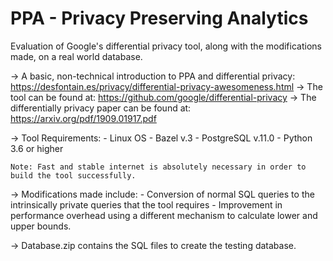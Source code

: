 # PPA - Privacy Preserving Analytics
Evaluation of Google's differential privacy tool, along with the modifications made, on a real world database.

-> A basic, non-technical introduction to PPA and differential privacy: https://desfontain.es/privacy/differential-privacy-awesomeness.html
-> The tool can be found at: https://github.com/google/differential-privacy
-> The differentially privacy paper can be found at:  https://arxiv.org/pdf/1909.01917.pdf

-> Tool Requirements: 
    - Linux OS
    - Bazel v.3
    - PostgreSQL v.11.0
    - Python 3.6 or higher

    Note: Fast and stable internet is absolutely necessary in order to build the tool successfully. 

-> Modifications made include:
    - Conversion of normal SQL queries to the intrinsically private queries that the tool requires
    - Improvement in performance overhead using a different mechanism to calculate lower and upper bounds.

-> Database.zip contains the SQL files to create the testing database.

